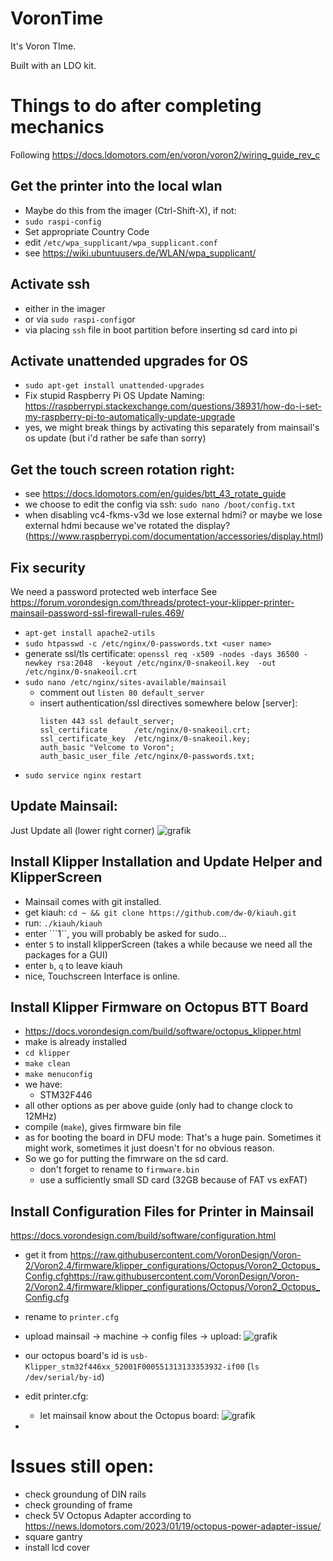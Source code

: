 # VoronTime
It's Voron TIme.

Built with an LDO kit.

# Things to do after completing mechanics
Following https://docs.ldomotors.com/en/voron/voron2/wiring_guide_rev_c

## Get the printer into the local wlan
- Maybe do this from the imager (Ctrl-Shift-X), if not:
-  ```sudo raspi-config```
- Set appropriate Country Code
- edit ```/etc/wpa_supplicant/wpa_supplicant.conf```
- see https://wiki.ubuntuusers.de/WLAN/wpa_supplicant/

## Activate ssh
- either in the imager
- or via ```sudo raspi-config```or
- via placing ```ssh``` file in boot partition before inserting sd card into pi

## Activate unattended upgrades for OS
- ```sudo apt-get install unattended-upgrades```
- Fix stupid Raspberry Pi OS Update Naming: https://raspberrypi.stackexchange.com/questions/38931/how-do-i-set-my-raspberry-pi-to-automatically-update-upgrade
- yes, we might break things by activating this separately from mainsail's os update (but i'd rather be safe than sorry)

## Get the touch screen rotation right:
- see https://docs.ldomotors.com/en/guides/btt_43_rotate_guide
- we choose to edit the config via ssh: ```sudo nano /boot/config.txt```
- when disabling vc4-fkms-v3d we lose external hdmi? or maybe we lose external hdmi because we've rotated the display? (https://www.raspberrypi.com/documentation/accessories/display.html)

## Fix security
We need a password protected web interface
See https://forum.vorondesign.com/threads/protect-your-klipper-printer-mainsail-password-ssl-firewall-rules.469/
- ```apt-get install apache2-utils```
- ```sudo htpasswd -c /etc/nginx/0-passwords.txt <user name>```
- generate ssl/tls certificate: ```openssl req -x509 -nodes -days 36500 -newkey rsa:2048  -keyout /etc/nginx/0-snakeoil.key  -out /etc/nginx/0-snakeoil.crt```
- ```sudo nano /etc/nginx/sites-available/mainsail```
  - comment out ```listen 80 default_server```
  - insert authentication/ssl directives somewhere below [server]:
    ```
    listen 443 ssl default_server;
    ssl_certificate      /etc/nginx/0-snakeoil.crt;
    ssl_certificate_key  /etc/nginx/0-snakeoil.key;
    auth_basic "Velcome to Voron";
    auth_basic_user_file /etc/nginx/0-passwords.txt;
    ```
- ```sudo service nginx restart```

## Update Mainsail:
Just Update all (lower right corner)
![grafik](https://github.com/DanielBarie/VoronTime/assets/73287620/27ede033-c0b2-42bb-8d99-68b102502f1a)

## Install Klipper Installation and Update Helper and KlipperScreen
- Mainsail comes with git installed.
- get kiauh: ```cd ~ && git clone https://github.com/dw-0/kiauh.git```
- run: ```./kiauh/kiauh```
- enter ```1``, you will probably be asked for sudo...
- enter ```5``` to install klipperScreen (takes a while because we need all the packages for a GUI)
- enter ```b```, ```q``` to leave kiauh
- nice, Touchscreen Interface is online.

## Install Klipper Firmware on Octopus BTT Board
- https://docs.vorondesign.com/build/software/octopus_klipper.html
- make is already installed
- ```cd klipper```
- ```make clean```
- ```make menuconfig```
- we have:
  - STM32F446
- all other options as per above guide (only had to change clock to 12MHz)
- compile (```make```), gives firmware bin file
- as for booting the board in DFU mode: That's a huge pain. Sometimes it might work, sometimes it just doesn't for no obvious reason.
- So we go for putting the fimrware on the sd card.
  - don't forget to rename to ```firmware.bin```
  - use a sufficiently small SD card (32GB because of FAT vs exFAT)

## Install Configuration Files for Printer in Mainsail
https://docs.vorondesign.com/build/software/configuration.html
- get it from https://raw.githubusercontent.com/VoronDesign/Voron-2/Voron2.4/firmware/klipper_configurations/Octopus/Voron2_Octopus_Config.cfghttps://raw.githubusercontent.com/VoronDesign/Voron-2/Voron2.4/firmware/klipper_configurations/Octopus/Voron2_Octopus_Config.cfg
- rename to ```printer.cfg```
- upload mainsail -> machine -> config files -> upload:
![grafik](https://github.com/DanielBarie/VoronTime/assets/73287620/729b459f-72ff-4ccb-b0c7-51eb53b60356)
- our octopus board's id is ```usb-Klipper_stm32f446xx_52001F000551313133353932-if00``` (```ls /dev/serial/by-id```)
- edit printer.cfg:
  - let mainsail know about the Octopus board:
    ![grafik](https://github.com/DanielBarie/VoronTime/assets/73287620/b873e335-564e-4fce-ac1c-863097cc9185)


- 
# Issues still open:
- check groundung of DIN rails
- check grounding of frame
- check 5V Octopus Adapter according to https://news.ldomotors.com/2023/01/19/octopus-power-adapter-issue/
- square gantry
- install lcd cover


